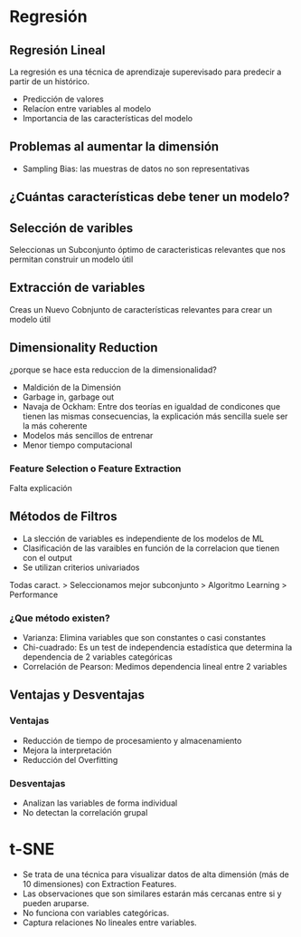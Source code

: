 # Regresión

## Regresión Lineal

La regresión es una técnica de aprendizaje superevisado para predecir a partir de un histórico.

- Predicción de valores
- Relacíon entre variables al modelo
- Importancia de las características del modelo

## Problemas al aumentar la dimensión

- Sampling Bias: las muestras de datos no son representativas

## ¿Cuántas características debe tener un modelo?



## Selección de varibles
Seleccionas un Subconjunto óptimo de caracteristicas relevantes que nos permitan construir un modelo útil

## Extracción de variables
Creas un Nuevo Cobnjunto de características relevantes para crear un modelo útil

## Dimensionality Reduction

¿porque se hace esta reduccion de la dimensionalidad?

- Maldición de la Dimensión
- Garbage in, garbage out
- Navaja de Ockham: Entre dos teorías en igualdad de condicones que tienen las mismas consecuencias, la explicación más sencilla suele ser la más coherente
- Modelos más sencillos de entrenar
- Menor tiempo computacional

### Feature Selection o Feature Extraction

Falta explicación

## Métodos de Filtros

- La slección de variables es independiente de los modelos de ML
- Clasificación de las varaibles en función de la correlacion que tienen con el output
- Se utilizan criterios univariados

Todas caract. > Seleccionamos mejor subconjunto > Algoritmo Learning > Performance

### ¿Que método existen?

- Varianza: Elimina variables que son constantes o casi constantes
- Chi-cuadrado: Es un test de independencia estadística que determina la dependencia de 2 variables categóricas
- Correlación de Pearson: Medimos dependencia lineal entre 2 variables

## Ventajas y Desventajas

### Ventajas
- Reducción de tiempo de procesamiento y almacenamiento
- Mejora la interpretación
- Reducción del Overfitting

### Desventajas
- Analizan las variables de forma individual
- No detectan la correlación grupal

# t-SNE

- Se trata de una técnica para visualizar datos de alta dimensión (más de 10 dimensiones) con Extraction Features.
- Las observaciones que son similares estarán más cercanas entre si y pueden aruparse.
- No funciona con variables categóricas.
- Captura relaciones No lineales entre variables.


